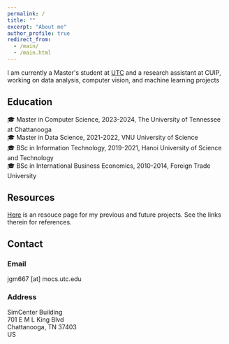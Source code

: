 ```yaml
---
permalink: /
title: ""
excerpt: "About me"
author_profile: true
redirect_from: 
  - /main/
  - /main.html
---
```


I am currently a Master's student at [UTC](https://www.utc.edu/research/center-for-urban-informatics-and-progress/our-team/graduate-students) and a research assistant at CUIP, working on data analysis, computer vision, and machine learning projects

## Education 
:mortar_board: Master in Computer Science, 2023-2024, <span class="grey">The University of Tennessee at Chattanooga</span> \
:mortar_board: Master in Data Science, 2021-2022, <span class="grey">VNU University of Science</span> \
:mortar_board: BSc in Information Technology, 2019-2021, <span class="grey">Hanoi University of Science and Technology</span> \
:mortar_board: BSc in International Business Economics, 2010-2014, <span class="grey">Foreign Trade University</span> 


## Resources
[Here](https://github.com/giangdip2410) is an resouce page for my previous and future projects. See the links therein for references.



## Contact
### Email
jgm667 [at] mocs.utc.edu

### Address
SimCenter Building \
701 E M L King Blvd  \
Chattanooga, TN 37403 \
US
